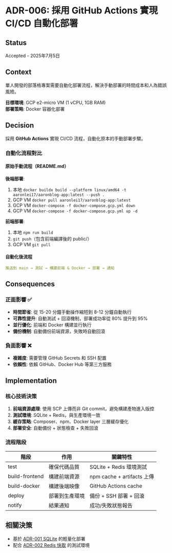 # ADR-006: 採用 GitHub Actions 實現 CI/CD 自動化部署

## Status
Accepted - 2025年7月5日

## Context

單人開發的部落格專案需要自動化部署流程，解決手動部署的時間成本和人為錯誤風險。

**目標環境**: GCP e2-micro VM (1 vCPU, 1GB RAM)  
**部署策略**: Docker 容器化部署

## Decision

採用 **GitHub Actions** 實現 CI/CD 流程，自動化原本的手動部署步驟。

### 自動化流程對比

#### 原始手動流程（README.md）
**後端部署**:
1. 本地 `docker buildx build --platform linux/amd64 -t aaronlei17/aaronblog-app:latest --push .`
2. GCP VM `docker pull aaronlei17/aaronblog-app:latest`
3. GCP VM `docker-compose -f docker-compose.gcp.yml down`
4. GCP VM `docker-compose -f docker-compose.gcp.yml up -d`

**前端部署**:
1. 本地 `npm run build`
2. `git push`（包含前端編譯後的 public/）
3. GCP VM `git pull`

#### 自動化後流程
```yaml
推送到 main → 測試 → 構建前端 & Docker → 部署 → 通知
```

## Consequences

### 正面影響 ✅
- **時間節省**: 從 15-20 分鐘手動操作縮短到 8-12 分鐘自動執行
- **可靠性提升**: 自動測試 + 回滾機制，部署成功率從 80% 提升到 95%
- **並行優化**: 前端和 Docker 構建並行執行
- **備份機制**: 自動備份前端資源，失敗時自動回滾

### 負面影響 ❌
- **複雜度**: 需要管理 GitHub Secrets 和 SSH 配置
- **依賴性**: 依賴 GitHub、Docker Hub 等第三方服務

## Implementation

### 核心技術決策

1. **前端資源處理**: 使用 SCP 上傳而非 Git commit，避免構建產物進入版控
2. **測試環境**: SQLite + Redis，與生產環境一致
3. **緩存策略**: Composer、npm、Docker layer 三層緩存優化
4. **部署安全**: 自動備份 + 狀態檢查 + 失敗回滾

### 流程階段

| 階段 | 作用 | 關鍵特性 |
|------|------|----------|
| test | 確保代碼品質 | SQLite + Redis 環境測試 |
| build-frontend | 構建前端資源 | npm cache + artifacts 上傳 |
| build-docker | 構建後端映像 | GitHub Actions cache |
| deploy | 部署到生產環境 | 備份 + SSH 部署 + 回滾 |
| notify | 結果通知 | 成功/失敗狀態報告 |

## 相關決策

- 基於 [ADR-001 SQLite](001-sqlite-production-database.md) 的輕量化部署
- 配合 [ADR-002 Redis 快取](002-redis-caching-strategy.md) 的測試環境